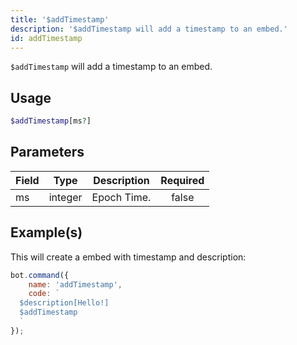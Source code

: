 ```yaml
---
title: '$addTimestamp'
description: '$addTimestamp will add a timestamp to an embed.'
id: addTimestamp
---
```


`$addTimestamp` will add a timestamp to an embed.

## Usage

```php
$addTimestamp[ms?]
```

## Parameters

| Field | Type    | Description | Required |
| ----- | ------- | ----------- |:--------:|
| ms    | integer | Epoch Time. |  false   |

## Example(s)

This will create a embed with timestamp and description:

```javascript
bot.command({
    name: 'addTimestamp',
    code: `
  $description[Hello!]
  $addTimestamp
  `
});
```

